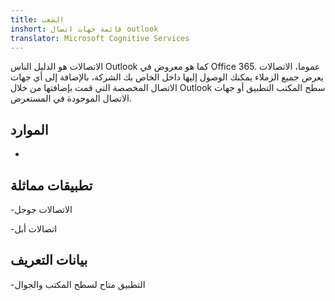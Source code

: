 ```yaml
---
title: الشعب
inshort: قائمة جهات اتصال outlook
translator: Microsoft Cognitive Services
---
```


الاتصالات هو الدليل الناس Outlook كما هو معروض في Office 365.
عموما، الاتصالات يعرض جميع الزملاء يمكنك الوصول إليها داخل الخاص بك
الشركة، بالإضافة إلى أي جهات الاتصال المخصصة التي قمت بإضافتها من خلال Outlook سطح المكتب
التطبيق أو جهات الاتصال الموجودة في المستعرض.

الموارد
---------

-   

تطبيقات مماثلة
--------------------

-الاتصالات جوجل

-اتصالات أبل

بيانات التعريف
--------

-التطبيق متاح لسطح المكتب والجوال

